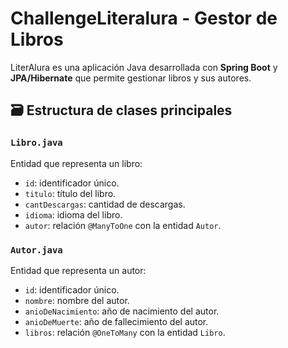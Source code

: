 # ChallengeLiteralura - Gestor de Libros

LiterAlura es una aplicación Java desarrollada con **Spring Boot** y **JPA/Hibernate** que permite gestionar libros y sus autores. 

## 🗃️ Estructura de clases principales

### `Libro.java`
Entidad que representa un libro:
- `id`: identificador único.
- `titulo`: título del libro.
- `cantDescargas`: cantidad de descargas.
- `idioma`: idioma del libro.
- `autor`: relación `@ManyToOne` con la entidad `Autor`.


### `Autor.java`
Entidad que representa un autor:
- `id`: identificador único.
- `nombre`: nombre del autor.
- `anioDeNacimiento`: año de nacimiento del autor.
- `anioDeMuerte`: año de fallecimiento del autor.
- `libros`: relación `@OneToMany` con la entidad `Libro`.
